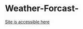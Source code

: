 # Weather-Forcast-

[Site is accessible here](https://fuzzygiraffee.github.io/Weather-Forcast-/Assets/index.html)
